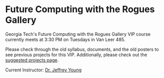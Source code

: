 # Future Computing with the Rogues Gallery

Georgia Tech's Future Computing with the Rogues Gallery VIP course currently meets at 3:30 PM on Tuesdays in Van Leer 485. 

Please check through the old syllabus, documents, and the old posters to see previous projects for this VIP. Additionally, please check out the [suggested projects page](https://github.com/gt-crnch-rg/fc-with-rg-vip/blob/main/docs/students/%5BNew%20Students%5D%20Current%20and%20Suggested%20Projects.md).

Current Instructor: [Dr. Jeffrey Young](https://jyoung3131.github.io/)
